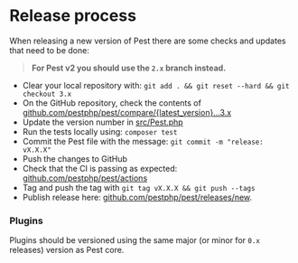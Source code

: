 # Release process

When releasing a new version of Pest there are some checks and updates that need to be done:

> **For Pest v2 you should use the `2.x` branch instead.**

- Clear your local repository with: `git add . && git reset --hard && git checkout 3.x`
- On the GitHub repository, check the contents of [github.com/pestphp/pest/compare/{latest_version}...3.x](https://github.com/pestphp/pest/compare/{latest_version}...3.x)
- Update the version number in [src/Pest.php](src/Pest.php)
- Run the tests locally using: `composer test`
- Commit the Pest file with the message: `git commit -m "release: vX.X.X"`
- Push the changes to GitHub
- Check that the CI is passing as expected: [github.com/pestphp/pest/actions](https://github.com/pestphp/pest/actions)
- Tag and push the tag with `git tag vX.X.X && git push --tags`
- Publish release here: [github.com/pestphp/pest/releases/new](https://github.com/pestphp/pest/releases/new).

### Plugins

Plugins should be versioned using the same major (or minor for `0.x` releases) version as Pest core.
